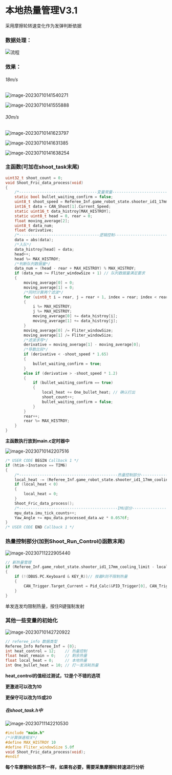 # 本地热量管理V3.1

采用摩擦轮转速变化作为发弹判断依据

### 数据处理：

  ![流程](readme.assets/流程-1688969569747-2-1689085878777-5.png)

### 效果：

###### 18m/s

![image-20230710141540271](readme.assets/image-20230710141540271-1688969747425-4-1689085828863-3.png)

![image-20230710141555888](readme.assets/image-20230710141555888-1688969757049-6-1689085882315-7.png)

###### 30m/s

![image-20230710141623797](readme.assets/image-20230710141623797-1688969784763-8-1689085884293-9.png)

![image-20230710141631385](readme.assets/image-20230710141631385-1688969792274-10-1689085886116-11.png)

![image-20230710141638254](readme.assets/image-20230710141638254-1688969799083-12-1689085888137-13.png)

### 主函数(可加在shoot_task末尾)

```c
uint32_t shoot_count = 0;
void Shoot_Fric_data_process(void)
{
    /*----------------------------------变量常量------------------------------------------*/
    static bool bullet_waiting_confirm = false;										 // 等待比较器确认
    uint8_t shoot_speed = Referee_Inf.game_robot_state.shooter_id1_17mm_speed_limit; // 获取弹速
    int16_t data = CAN_Shoot[1].Current_Speed;										 // 获取摩擦轮转速
    static uint16_t data_histroy[MAX_HISTROY];										 // 做循环队列
    static uint8_t head = 0, rear = 0;												 // 队列下标
    float moving_average[2];														 // 移动平均滤波
    uint8_t data_num;																 // 循环队列元素个数
    float derivative;																 // 微分
    /*-----------------------------------逻辑控制-----------------------------------------*/
    data = abs(data);
    /*入队*/
    data_histroy[head] = data;
    head++;
    head %= MAX_HISTROY;
    /*判断队列数据量*/
    data_num = (head - rear + MAX_HISTROY) % MAX_HISTROY;
    if (data_num >= Fliter_windowSize + 1) // 队列数据量满足要求
    {
        moving_average[0] = 0;
        moving_average[1] = 0;
        /*同时计算两个滤波*/
        for (uint8_t i = rear, j = rear + 1, index = rear; index < rear + Fliter_windowSize; i++, j++, index++)
        {
            i %= MAX_HISTROY;
            j %= MAX_HISTROY;
            moving_average[0] += data_histroy[i];
            moving_average[1] += data_histroy[j];
        }
        moving_average[0] /= Fliter_windowSize;
        moving_average[1] /= Fliter_windowSize;
        /*滤波求导*/
        derivative = moving_average[1] - moving_average[0];
        /*导数比较*/
        if (derivative < -shoot_speed * 1.65)
        {
            bullet_waiting_confirm = true;
        }
        else if (derivative > -shoot_speed * 1.2)
        {
            if (bullet_waiting_confirm == true)
            {
                local_heat += One_bullet_heat; // 确认打出
                shoot_count++;
                bullet_waiting_confirm = false;
            }
        }
        rear++;
        rear %= MAX_HISTROY;
    }
}
```

**主函数执行放到main.c定时器中**

![image-20230710142207516](readme.assets/image-20230710142207516-1688970128563-14-1689085891337-15.png)

```c
/* USER CODE BEGIN Callback 1 */
if (htim->Instance == TIM6)
{
    /*-------------------------------------------热量控制部分---------------------------------------------*/
    local_heat -= (Referee_Inf.game_robot_state.shooter_id1_17mm_cooling_rate / 1000.0f); // 1000Hz冷却
    if (local_heat < 0)
    {
        local_heat = 0;
    }
    Shoot_Fric_data_process();
    /*-------------------------------------------IMU部分---------------------------------------------*/
    mpu_data.imu_tick_counts++;
    Yaw_Angle += mpu_data.processed_data.wz * 0.0576f;
}
/* USER CODE END Callback 1 */
```

### **热量控制部分**(加到Shoot_Run_Control()函数末尾)

![image-20230711222905440](readme.assets/image-20230711222905440.png)

```c
// 新热量管理
if (Referee_Inf.game_robot_state.shooter_id1_17mm_cooling_limit - local_heat <= heat_control) // 剩余热量小于留出的热量
{
    if (!(DBUS.PC.Keyboard & KEY_R))// 按着R则不限制热量
    {
        CAN_Trigger.Target_Current = Pid_Calc(&PID_Trigger[0], CAN_Trigger.Current_Speed, 0);
    }
}
```

单发连发均限制热量，按住R键强制发射

### 其他一些变量的初始化

![image-20230710142720922](readme.assets/image-20230710142720922-1688970442301-18-1689085898116-17.png)

```c
// referee_info 数据类型
Referee_Info Referee_Inf = {0};
int heat_control = 12;    // 热量控制
float heat_remain = 0;    // 剩余热量
float local_heat = 0;     // 本地热量
int One_bullet_heat = 10; // 打一发消耗热量
```

**heat_control的值经过测试，12是个不错的选项**

**更激进可以改为10**

**更保守可以改为15或20**

##### **在shoot_task.h中**

![image-20230711142210530](readme.assets/image-20230711142210530-1689056531757-1-1689085900720-19.png)

```c
#include "main.h"
/*计算弹速相关*/
#define MAX_HISTROY 10
#define Fliter_windowSize 5.0f
void Shoot_Fric_data_process(void);
#endif
```

**每个车摩擦轮体质不一样，如果有必要，需要采集摩擦轮转速进行分析**

